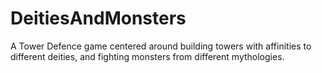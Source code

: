# DeitiesAndMonsters
A Tower Defence game centered around building towers with affinities to different deities, and fighting monsters from different mythologies.
